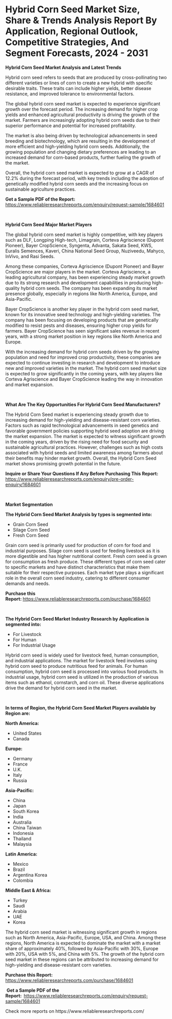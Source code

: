 <p><h1>Hybrid Corn Seed Market Size, Share & Trends Analysis Report By Application, Regional Outlook, Competitive Strategies, And Segment Forecasts, 2024 - 2031</h1></p><p><strong>Hybrid Corn Seed Market Analysis and Latest Trends</strong></p>
<p><p>Hybrid corn seed refers to seeds that are produced by cross-pollinating two different varieties or lines of corn to create a new hybrid with specific desirable traits. These traits can include higher yields, better disease resistance, and improved tolerance to environmental factors.</p><p>The global hybrid corn seed market is expected to experience significant growth over the forecast period. The increasing demand for higher crop yields and enhanced agricultural productivity is driving the growth of the market. Farmers are increasingly adopting hybrid corn seeds due to their superior performance and potential for increased profitability.</p><p>The market is also being driven by technological advancements in seed breeding and biotechnology, which are resulting in the development of more efficient and high-yielding hybrid corn seeds. Additionally, the growing population and changing dietary preferences are leading to an increased demand for corn-based products, further fueling the growth of the market.</p><p>Overall, the hybrid corn seed market is expected to grow at a CAGR of 12.2% during the forecast period, with key trends including the adoption of genetically modified hybrid corn seeds and the increasing focus on sustainable agriculture practices.</p></p>
<p><strong>Get a Sample PDF of the Report:&nbsp;</strong> <a href="https://www.reliableresearchreports.com/enquiry/request-sample/1684601">https://www.reliableresearchreports.com/enquiry/request-sample/1684601</a></p>
<p>&nbsp;</p>
<p><strong>Hybrid Corn Seed Major Market Players</strong></p>
<p><p>The global hybrid corn seed market is highly competitive, with key players such as DLF, Longping High-tech, Limagrain, Corteva Agriscience (Dupont Pioneer), Bayer CropScience, Syngenta, Advanta, Sakata Seed, KWS, Euralis Semences, Kaveri, China National Seed Group, Nuziveedu, Mahyco, InVivo, and Rasi Seeds.</p><p>Among these companies, Corteva Agriscience (Dupont Pioneer) and Bayer CropScience are major players in the market. Corteva Agriscience, a leading agricultural company, has been experiencing steady market growth due to its strong research and development capabilities in producing high-quality hybrid corn seeds. The company has been expanding its market presence globally, especially in regions like North America, Europe, and Asia-Pacific.</p><p>Bayer CropScience is another key player in the hybrid corn seed market, known for its innovative seed technology and high-yielding varieties. The company has been focusing on developing products that are genetically modified to resist pests and diseases, ensuring higher crop yields for farmers. Bayer CropScience has seen significant sales revenue in recent years, with a strong market position in key regions like North America and Europe.</p><p>With the increasing demand for hybrid corn seeds driven by the growing population and need for improved crop productivity, these companies are expected to continue investing in research and development to introduce new and improved varieties in the market. The hybrid corn seed market size is expected to grow significantly in the coming years, with key players like Corteva Agriscience and Bayer CropScience leading the way in innovation and market expansion.</p></p>
<p>&nbsp;</p>
<p><strong>What Are The Key Opportunities For Hybrid Corn Seed Manufacturers?</strong></p>
<p><p>The Hybrid Corn Seed market is experiencing steady growth due to increasing demand for high-yielding and disease-resistant corn varieties. Factors such as rapid technological advancements in seed genetics and favorable government policies supporting hybrid seed adoption are driving the market expansion. The market is expected to witness significant growth in the coming years, driven by the rising need for food security and sustainable agricultural practices. However, challenges such as high costs associated with hybrid seeds and limited awareness among farmers about their benefits may hinder market growth. Overall, the Hybrid Corn Seed market shows promising growth potential in the future.</p></p>
<p><strong>Inquire or Share Your Questions If Any Before Purchasing This Report:</strong> <a href="https://www.reliableresearchreports.com/enquiry/pre-order-enquiry/1684601">https://www.reliableresearchreports.com/enquiry/pre-order-enquiry/1684601</a></p>
<p>&nbsp;</p>
<p><strong>Market Segmentation</strong></p>
<p><strong>The Hybrid Corn Seed Market Analysis by types is segmented into:</strong></p>
<p><ul><li>Grain Corn Seed</li><li>Silage Corn Seed</li><li>Fresh Corn Seed</li></ul></p>
<p><p>Grain corn seed is primarily used for production of corn for food and industrial purposes. Silage corn seed is used for feeding livestock as it is more digestible and has higher nutritional content. Fresh corn seed is grown for consumption as fresh produce. These different types of corn seed cater to specific markets and have distinct characteristics that make them suitable for their respective purposes. Each market type plays a significant role in the overall corn seed industry, catering to different consumer demands and needs.</p></p>
<p><strong>Purchase this Report:&nbsp;</strong><a href="https://www.reliableresearchreports.com/purchase/1684601">https://www.reliableresearchreports.com/purchase/1684601</a></p>
<p>&nbsp;</p>
<p><strong>The Hybrid Corn Seed Market Industry Research by Application is segmented into:</strong></p>
<p><ul><li>For Livestock</li><li>For Human</li><li>For Industrial Usage</li></ul></p>
<p><p>Hybrid corn seed is widely used for livestock feed, human consumption, and industrial applications. The market for livestock feed involves using hybrid corn seed to produce nutritious feed for animals. For human consumption, hybrid corn seed is processed into various food products. In industrial usage, hybrid corn seed is utilized in the production of various items such as ethanol, cornstarch, and corn oil. These diverse applications drive the demand for hybrid corn seed in the market.</p></p>
<p>&nbsp;</p>
<p><strong>In terms of Region, the Hybrid Corn Seed Market Players available by Region are:</strong></p>
<p>
    <p> <strong> North America: </strong>
        <ul>
            <li>United States</li>
            <li>Canada</li>
        </ul>
        </p> 
    <p> <strong> Europe: </strong>
        <ul>
            <li>Germany</li>
            <li>France</li>
            <li>U.K.</li>
            <li>Italy</li>
            <li>Russia</li>
        </ul>
        </p> 
    <p> <strong> Asia-Pacific: </strong>
        <ul>
            <li>China</li>
            <li>Japan</li>
            <li>South Korea</li>
            <li>India</li>
            <li>Australia</li>
            <li>China Taiwan</li>
            <li>Indonesia</li>
            <li>Thailand</li>
            <li>Malaysia</li>
        </ul>
        </p> 
    <p> <strong> Latin America: </strong>
        <ul>
            <li>Mexico</li>
            <li>Brazil</li>
            <li>Argentina Korea</li>
            <li>Colombia</li>
        </ul>
        </p> 
    <p> <strong> Middle East & Africa: </strong>
        <ul>
            <li>Turkey</li>
            <li>Saudi</li>
            <li>Arabia</li>
            <li>UAE</li>
            <li>Korea</li>
        </ul>
    </p>
    </p>
<p><p>The hybrid corn seed market is witnessing significant growth in regions such as North America, Asia-Pacific, Europe, USA, and China. Among these regions, North America is expected to dominate the market with a market share of approximately 40%, followed by Asia-Pacific with 30%, Europe with 20%, USA with 5%, and China with 5%. The growth of the hybrid corn seed market in these regions can be attributed to increasing demand for high-yielding and disease-resistant corn varieties.</p></p>
<p><strong>Purchase this Report: </strong><a href="https://www.reliableresearchreports.com/purchase/1684601">https://www.reliableresearchreports.com/purchase/1684601</a></p>
<p>&nbsp;<strong>Get a Sample PDF of the Report:&nbsp;&nbsp;</strong><a href="https://www.reliableresearchreports.com/enquiry/request-sample/1684601">https://www.reliableresearchreports.com/enquiry/request-sample/1684601</a></p>
<p><strong></strong></p>
<p>Check more reports on https://www.reliableresearchreports.com/</p>